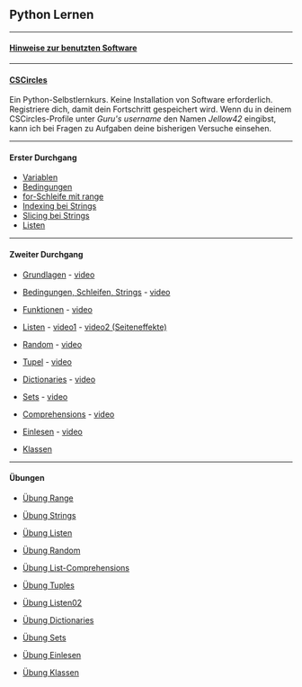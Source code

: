 
## Python Lernen

---

#### [Hinweise zur benutzten Software](./installation/installation.md)

---
#### [CSCircles](https://cscircles.cemc.uwaterloo.ca/2-de/) 

Ein Python-Selbstlernkurs. Keine Installation von Software erforderlich. 
Registriere dich, damit dein Fortschritt gespeichert wird. 
Wenn du in deinem CSCircles-Profile unter *Guru's username* den Namen *Jellow42* eingibst,
kann ich bei Fragen zu Aufgaben deine bisherigen Versuche einsehen.

----

#### Erster Durchgang


- [Variablen](./durchgang1/variablen.ipynb)
- [Bedingungen](./durchgang1/bedingungen.ipynb)
- [for-Schleife mit range](./durchgang1/range.ipynb)
- [Indexing bei Strings](./durchgang1/strings.ipynb)
- [Slicing bei Strings](./durchgang1/strings_slicing.ipynb)
- [Listen](./durchgang1/listen.ipynb)

----

#### Zweiter Durchgang

- [Grundlagen](./durchgang2/grundlagen.ipynb) -  [video](https://youtu.be/bDHNZggFtZk)

- [Bedingungen, Schleifen, Strings](./durchgang2/bedingungen.ipynb) - [video](https://youtu.be/NEQJCSbloOw)

- [Funktionen](./durchgang2/funktionen.ipynb) - [video](https://youtu.be/5qvqujyl90Q)

- [Listen](./durchgang2/listen.ipynb) - [video1](https://youtu.be/-NiqSTj2H3M) - [video2 (Seiteneffekte)](https://youtu.be/RzIazgpfY0M?si=9odVbOLvqjfjduQH)

- [Random](./durchgang2/random.ipynb) - [video](https://youtu.be/PijFHn7P0L8) 

- [Tupel](./durchgang2/tupel.ipynb) - [video](https://youtu.be/OWc7f_khlFo) 

- [Dictionaries](./durchgang2/dicts.ipynb) - [video](https://youtu.be/PG8x9i64g8U)   
   
- [Sets](./durchgang2/sets.ipynb) - [video](https://youtu.be/tm5EdppTffQ)   

- [Comprehensions](./durchgang2/comprehensions.ipynb) - [video](https://youtu.be/QTRYguhzUzA)  

- [Einlesen](./durchgang2/einlesen.ipynb) - [video](https://youtu.be/cBcHc85b4X0)   

- [Klassen](./durchgang2/klassen.ipynb) 

---

#### Übungen

- [Übung Range](./uebungen/range.ipynb)  

- [Übung Strings](./uebungen/strings01.ipynb)  

- [Übung Listen](./uebungen/listen01.ipynb)  

- [Übung Random](./uebungen/random.ipynb)

- [Übung List-Comprehensions](./uebungen/listcomprehensions.ipynb) 

- [Übung Tuples](./uebungen/tuples.ipynb)  

- [Übung Listen02](./uebungen/listen02.ipynb)  

- [Übung Dictionaries](./uebungen/dicts.ipynb)  

- [Übung Sets](./uebungen/sets.ipynb)  

- [Übung Einlesen](./uebungen/einlesen.ipynb)  

- [Übung Klassen](./uebungen/klassen.ipynb)  


 





  
